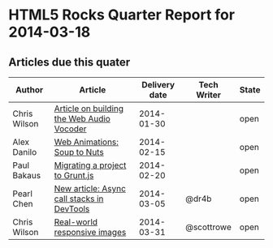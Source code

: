 HTML5 Rocks Quarter Report for 2014-03-18
=========================================

Articles due this quater
------------------------

|Author|Article|Delivery date|Tech Writer|State|
|------|-------|-------------|-----------|-----|
|Chris Wilson|[Article on building the Web Audio Vocoder](https://github.com/html5rocks/www.html5rocks.com/issues/135)|2014-01-30||open
|Alex Danilo|[Web Animations: Soup to Nuts](https://github.com/html5rocks/www.html5rocks.com/issues/644)|2014-02-15||open
|Paul Bakaus|[Migrating a project to Grunt.js](https://github.com/html5rocks/www.html5rocks.com/issues/532)|2014-02-20||open
|Pearl Chen|[New article: Async call stacks in DevTools](https://github.com/html5rocks/www.html5rocks.com/issues/986)|2014-03-05|@dr4b|open
|Chris Wilson|[Real-world responsive images](https://github.com/html5rocks/www.html5rocks.com/issues/490)|2014-03-31|@scottrowe|open
